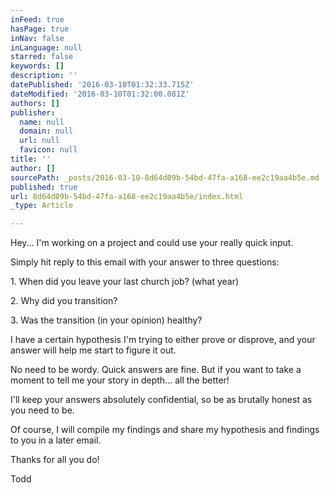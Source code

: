 ```yaml
---
inFeed: true
hasPage: true
inNav: false
inLanguage: null
starred: false
keywords: []
description: ''
datePublished: '2016-03-10T01:32:33.715Z'
dateModified: '2016-03-10T01:32:00.081Z'
authors: []
publisher:
  name: null
  domain: null
  url: null
  favicon: null
title: ''
author: []
sourcePath: _posts/2016-03-10-8d64d09b-54bd-47fa-a168-ee2c19aa4b5e.md
published: true
url: 8d64d09b-54bd-47fa-a168-ee2c19aa4b5e/index.html
_type: Article

---
```

Hey... I'm working on a project and could use your really quick input.

Simply hit reply to this email with your answer to three questions:

1\. When did you leave your last church job? (what year)

2\. Why did you transition?

3\. Was the transition (in your opinion) healthy?

I have a certain hypothesis I'm trying to either prove or disprove, and your answer will help me start to figure it out.

No need to be wordy. Quick answers are fine. But if you want to take a moment to tell me your story in depth... all the better!

I'll keep your answers absolutely confidential, so be as brutally honest as you need to be.

Of course, I will compile my findings and share my hypothesis and findings to you in a later email.

Thanks for all you do!

Todd